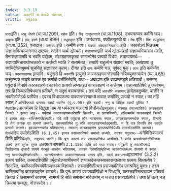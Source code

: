 ```yaml
---
index:  3.3.19
sutra:  अकर्त्तरि च कारके संज्ञायाम्
vritti:  nyasa
---
```


`प्रासः`इति। `असु क्षेपणे` (धा.पा.1209), `प्रसेवः` इति। `षिवृ तन्तुसन्ताने` (धा.पा.1108), उभयत्राप्यत्र कर्मणि घञ्। `आहारः` इति। `हृञ् हरणे` (धा.पा.899)। `मधुराहारः` इति। कर्मधारयः, षष्ठीतत्पुरुषो वा।
`मेषः` इति। `मिष स्पर्द्धायाम्` (धा.पा.1352), पचाद्यच्। `कर्त्तव्यः` इति। कर्मणि तव्यः।
`चकारः संज्ञाव्यभिचारार्थः` इति। चकारोऽयं भिन्नक्रमः संज्ञायामित्यस्यानन्तरं द्रष्टव्यः, तदनेन चार्थ द्योत्यते। `संज्ञायाञ्च`इति चार्थं द्योतयन्नसौ संज्ञाव्यभिचाराय भवति, तेनासंज्ञायामपि च भवति यद्येवम्, संज्ञाग्रहणमकृत्वा सामान्येनैव प्रत्ययो विधेयः; तत्राप्ययमर्थः-- संज्ञाव्यभिचारार्थश्चकारो न कर्त्तव्यो भवति ? सत्यमेतत् ; तथापि बाहुल्येन संज्ञायां भवति; असंज्ञायां तु क्वचिदेवेत्यमुमर्थं सूचयितुं संज्ञाग्रहणं कृतम्। दीयत इति `दायः` कर्मणि घञ्, पूर्ववद् युक्। `लाभः` इति कर्मण्येव घञ्। `कारकग्रहणम्` इत्यादि। पर्युदासे हि `अकर्त्तरि` इत्युक्ते कारकग्रहणमन्तेरणापि नञिवयुक्तन्यायेन (व्या.प.65) कर्त्तुरन्यत्र तादृशे कारक एव कर्मादौ प्रतीतिर्भवति, यथा-- अब्राह्मण इति ब्राह्मणसदृशे क्षत्रियादौ। तस्मात् पर्युदासे विनापि कारकग्रहणेन कारकेव प्रत्ययो लभ्यतइत कारकग्रहणं न कर्त्तव्यम्। प्रसज्यप्रतिषेधे तु कर्त्तव्यम्, तत्र हि क्रियाप्रतिषेधमात्रं प्रतीयते, न सदृशं वस्त्वन्तरम्। तत्र यदि `अकर्त्तरि संज्ञायाम्` इत्येतावदुच्येत, कर्त्तरि न भवतीत्येषोऽर्थः प्रतीयेत। एवञ्च विधायकस्य वाक्यान्तरस्याभ#आवात् कर्मादिषु प्रत्ययो न स्यात्। क्व तर्हि स्यात् ? `अनिर्द्दिष्टार्थाः प्रत्ययाः स्वार्थे भवन्ति (पुं.प.90) इति स्वार्थे। ननु च विहितः स्वार्थे पूर्वेणेव ? नैतदस्ति;`धात्वर्थस्य हि सिद्धता नाम यो धर्मस्तत्र घञादयो विधीयन्ते` इत्युक्तम्। तस्मात् प्रसज्यप्रतिषेधे कारकग्रहणं क्रियते ? इत्यत आह-- पर्युदासे कारकग्रहणमन्तरेणापि सिध्यति, स एवाश्रयिष्यते, तत्किमर्थमं कारकग्रहणं क्रियते ? इत्यत आह-- `तत्क्रियते` इत्यादि। यदि तर्हि पर्युदास एवैष नञ्समासः स्यात्, कारकग्रहणमनर्थकं स्यात्, विनापि हि तेन कारक एव प्रत्ययो लभ्यते; प्रसज्यप्रतिषेधे तु सति कारकग्रहणमर्थवद्भवति, न हि तत्र विनापि तेन कारके प्रत्ययो लभ्यते। इवञ्चानन्तरमेव प्रतिपादनम्। तस्मात् कारकग्रहणेन प्रसज्यप्रतिषेधेऽपि समासोऽस्तीति ज्ञाप्यते। तेन `आदेच उपदेशेऽशिति` (6.1.45) इत्यत्र प्रसज्यप्रतिषेधे समासो लभ्यते, ततश्च यदुक्तम्--`अनैमित्तिकमात्त्वं शिति प्रतिषेधः` इति, तदुपपन्नं भवति। किं पुनः कारणं तत्र प्रसज्यप्रतिषेध आश्रीयते ? प्रागेव प्रत्ययोत्पत्तेरनिमित्तक आत्त्वे कृते सुग्लः सुम्ल इति `आतश्चोपसर्गे` (3.1.136) इति को यथा स्यात्। पर्युदासे तु तत्राश्रीयमाणे शितोऽन्यत्र तृजादौ प्रत्यये परभूत आत्त्वेन भवितव्यम्, ततश्च ग्लायतिप्रभृतिभ्य आकारान्तलक्षमः प्रत्ययो न स्यात्। ननु चाचार्यप्रवृत्तिर्ज्ञापयति-- भवन्त्येजन्तेभ्य आकारान्तलक्षणः प्रत्यय इति, यदयं कबाधनार्थं `ह्वावामश्च` (3.2.2) इत्यणं शास्ति, तस्मादशितीति पर्युदासेऽप्याश्रीयमाणे ज्ञापकादेजन्तस्याकारान्तलक्षणः प्रत्ययः सिध्यत्येव ? नैतदस्ति; कर्मोपपदविषयमेवैतज्ज्ञापकं विज्ञायते। तस्मादशितीत्यत्र प्रसज्यप्रतिषेध एवाश्रयितुं युक्तः। तस्य चास्तित्वमिह कारकग्रहणेन ज्ञाप्यते। किं पुनः कारणं प्रसज्यप्रतिषेधो न सिध्यति, यतस्तदस्तित्वज्ञापनं प्रतिपन्नं क्रियते ? असामर्थ्यं कारणम्; सामर्थ्ये हि सति समासेन भवितव्यम्,न च तत् प्रसज्यप्रतिषेधे। तथा हि ततर् नञ् क्रियया सम्बद्धः, नोत्तरपदेन।।

